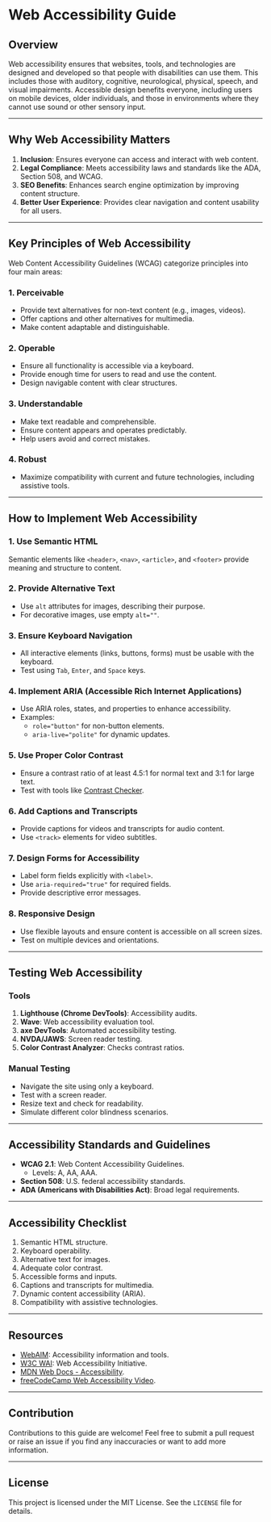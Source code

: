 # Web Accessibility Guide

## Overview
Web accessibility ensures that websites, tools, and technologies are designed and developed so that people with disabilities can use them. This includes those with auditory, cognitive, neurological, physical, speech, and visual impairments. Accessible design benefits everyone, including users on mobile devices, older individuals, and those in environments where they cannot use sound or other sensory input.

---

## Why Web Accessibility Matters
1. **Inclusion**: Ensures everyone can access and interact with web content.
2. **Legal Compliance**: Meets accessibility laws and standards like the ADA, Section 508, and WCAG.
3. **SEO Benefits**: Enhances search engine optimization by improving content structure.
4. **Better User Experience**: Provides clear navigation and content usability for all users.

---

## Key Principles of Web Accessibility
Web Content Accessibility Guidelines (WCAG) categorize principles into four main areas:

### 1. **Perceivable**
- Provide text alternatives for non-text content (e.g., images, videos).
- Offer captions and other alternatives for multimedia.
- Make content adaptable and distinguishable.

### 2. **Operable**
- Ensure all functionality is accessible via a keyboard.
- Provide enough time for users to read and use the content.
- Design navigable content with clear structures.

### 3. **Understandable**
- Make text readable and comprehensible.
- Ensure content appears and operates predictably.
- Help users avoid and correct mistakes.

### 4. **Robust**
- Maximize compatibility with current and future technologies, including assistive tools.

---

## How to Implement Web Accessibility

### 1. **Use Semantic HTML**
Semantic elements like `<header>`, `<nav>`, `<article>`, and `<footer>` provide meaning and structure to content.

### 2. **Provide Alternative Text**
- Use `alt` attributes for images, describing their purpose.
- For decorative images, use empty `alt=""`.

### 3. **Ensure Keyboard Navigation**
- All interactive elements (links, buttons, forms) must be usable with the keyboard.
- Test using `Tab`, `Enter`, and `Space` keys.

### 4. **Implement ARIA (Accessible Rich Internet Applications)**
- Use ARIA roles, states, and properties to enhance accessibility.
- Examples:
  - `role="button"` for non-button elements.
  - `aria-live="polite"` for dynamic updates.

### 5. **Use Proper Color Contrast**
- Ensure a contrast ratio of at least 4.5:1 for normal text and 3:1 for large text.
- Test with tools like [Contrast Checker](https://webaim.org/resources/contrastchecker/).

### 6. **Add Captions and Transcripts**
- Provide captions for videos and transcripts for audio content.
- Use `<track>` elements for video subtitles.

### 7. **Design Forms for Accessibility**
- Label form fields explicitly with `<label>`.
- Use `aria-required="true"` for required fields.
- Provide descriptive error messages.

### 8. **Responsive Design**
- Use flexible layouts and ensure content is accessible on all screen sizes.
- Test on multiple devices and orientations.

---

## Testing Web Accessibility

### Tools
1. **Lighthouse (Chrome DevTools)**: Accessibility audits.
2. **Wave**: Web accessibility evaluation tool.
3. **axe DevTools**: Automated accessibility testing.
4. **NVDA/JAWS**: Screen reader testing.
5. **Color Contrast Analyzer**: Checks contrast ratios.

### Manual Testing
- Navigate the site using only a keyboard.
- Test with a screen reader.
- Resize text and check for readability.
- Simulate different color blindness scenarios.

---

## Accessibility Standards and Guidelines
- **WCAG 2.1**: Web Content Accessibility Guidelines.
  - Levels: A, AA, AAA.
- **Section 508**: U.S. federal accessibility standards.
- **ADA (Americans with Disabilities Act)**: Broad legal requirements.

---

## Accessibility Checklist
1. Semantic HTML structure.
2. Keyboard operability.
3. Alternative text for images.
4. Adequate color contrast.
5. Accessible forms and inputs.
6. Captions and transcripts for multimedia.
7. Dynamic content accessibility (ARIA).
8. Compatibility with assistive technologies.

---

## Resources
- [WebAIM](https://webaim.org/): Accessibility information and tools.
- [W3C WAI](https://www.w3.org/WAI/): Web Accessibility Initiative.
- [MDN Web Docs - Accessibility](https://developer.mozilla.org/en-US/docs/Web/Accessibility).
- [freeCodeCamp Web Accessibility Video](https://www.youtube.com/watch?v=e2nkq3h1P68&pp=ygUpd2ViIGFjY2Vzc2liaWxpdHkgZnJlZWNvZGUgY2FtcCBmdWxsIGExMXk%3D).

---

## Contribution
Contributions to this guide are welcome! Feel free to submit a pull request or raise an issue if you find any inaccuracies or want to add more information.

---

## License
This project is licensed under the MIT License. See the `LICENSE` file for details.

